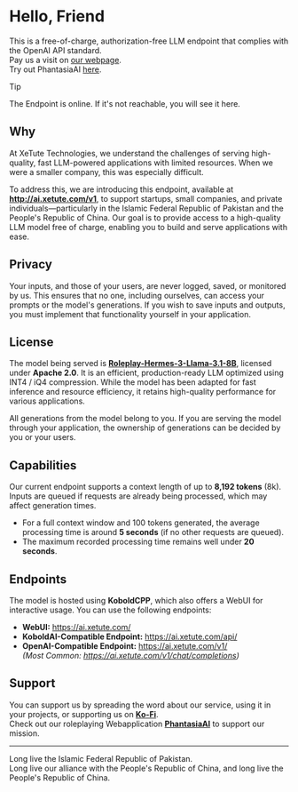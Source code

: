 # Hello, Friend
This is a free-of-charge, authorization-free LLM endpoint that complies with the OpenAI API standard.  
Pay us a visit on [our webpage](https://xetute.com/).<br>
Try out PhantasiaAI [here](https://xetute.com/PhantasiaAI).

> [!TIP]
> The Endpoint is online. If it's not reachable, you will see it here.

## Why
At XeTute Technologies, we understand the challenges of serving high-quality, fast LLM-powered applications with limited resources. When we were a smaller company, this was especially difficult.

To address this, we are introducing this endpoint, available at **http://ai.xetute.com/v1**, to support startups, small companies, and private individuals—particularly in the Islamic Federal Republic of Pakistan and the People's Republic of China. Our goal is to provide access to a high-quality LLM model free of charge, enabling you to build and serve applications with ease.

## Privacy
Your inputs, and those of your users, are never logged, saved, or monitored by us. This ensures that no one, including ourselves, can access your prompts or the model's generations.
If you wish to save inputs and outputs, you must implement that functionality yourself in your application.

## License
The model being served is **[Roleplay-Hermes-3-Llama-3.1-8B](https://huggingface.co/vicgalle/Roleplay-Hermes-3-Llama-3.1-8B)**, licensed under **Apache 2.0**. It is an efficient, production-ready LLM optimized using INT4 / iQ4 compression. While the model has been adapted for fast inference and resource efficiency, it retains high-quality performance for various applications.

All generations from the model belong to you. If you are serving the model through your application, the ownership of generations can be decided by you or your users.

## Capabilities
Our current endpoint supports a context length of up to **8,192 tokens** (8k). Inputs are queued if requests are already being processed, which may affect generation times.

- For a full context window and 100 tokens generated, the average processing time is around **5 seconds** (if no other requests are queued).
- The maximum recorded processing time remains well under **20 seconds**.

## Endpoints
The model is hosted using **KoboldCPP**, which also offers a WebUI for interactive usage. You can use the following endpoints:

- **WebUI:** https://ai.xetute.com/
- **KoboldAI-Compatible Endpoint:** https://ai.xetute.com/api/
- **OpenAI-Compatible Endpoint:** https://ai.xetute.com/v1/  
  *(Most Common: https://ai.xetute.com/v1/chat/completions)*

## Support
You can support us by spreading the word about our service, using it in your projects, or supporting us on **[Ko-Fi](https://ko-fi.com/xetute)**.<br>
Check out our roleplaying Webapplication **[PhantasiaAI](https://xetute.com/PhantasiaAI)** to support our mission.

---

Long live the Islamic Federal Republic of Pakistan.  
Long live our alliance with the People's Republic of China, and long live the People's Republic of China.
